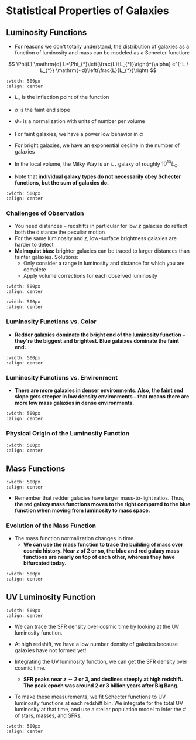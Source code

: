 # Statistical Properties of Galaxies

## Luminosity Functions

* For reasons we don't totally understand, the distribution of galaxies as a function of luminosity and mass can be modeled as a Schecter function:

$$
\Phi(L) \mathrm{d} L=\Phi_{*}\left(\frac{L}{L_{*}}\right)^{\alpha} e^{-L / L_{*}} \mathrm{~d}\left(\frac{L}{L_{*}}\right)
$$



```{image} ../figures/21.png
:width: 500px
:align: center
```



* $L_\star$ is the inflection point of the function
* $\alpha$ is the faint end slope
* $\Phi_*$ is a normalization with units of number per volume

* For faint galaxies, we have a power low behavior in $\alpha$
* For bright galaxies, we have an exponential decline in the number of galaxies

* In the local volume, the Milky Way is an $L_\star$ galaxy of roughly $10^{10} L_\odot$ 
* Note that **individual galaxy types do not necessarily obey Schecter functions, but the sum of galaxies do.**


```{image} ../figures/22.png
:width: 500px
:align: center
```


### Challenges of Observation

* You need distances – redshifts in particular for low $z$ galaxies do reflect both the distance the peculiar motion
* For the same luminosity and $z$, low-surface brightness galaxies are harder to detect
* **Malmquist bias:** brighter galaxies can be traced to larger distances than fainter galaxies. Solutions:
    * Only consider a range in luminosity and distance for which you are complete
    * Apply volume corrections for each observed luminosity

```{image} ../figures/23.png
:width: 500px
:align: center
```

```{image} ../figures/24.png
:width: 500px
:align: center
```


### Luminosity Functions vs. Color

* **Redder galaxies dominate the bright end of the luminosity function – they're the biggest and brightest. Blue galaixes dominate the faint end.**

```{image} ../figures/25.png
:width: 500px
:align: center
```

### Luminosity Functions vs. Environment

* **There are more galaxies in denser environments. Also, the faint end slope gets steeper in low density environments – that means there are more low mass galaxies in dense environments.**

```{image} ../figures/26.png
:width: 500px
:align: center
```

### Physical Origin of the Luminosity Function

```{image} ../figures/29.png
:width: 500px
:align: center
```


## Mass Functions

```{image} ../figures/27.png
:width: 500px
:align: center
```


* Remember that redder galaxies have larger mass-to-light ratios. Thus, **the red galaxy mass functions moves to the right compared to the blue function when moving from luminosity to mass space.**


### Evolution of the Mass Function

* The mass function normalization changes in time.
    * **We can use the mass function to trace the building of mass over cosmic history. Near $z$ of $2$  or so, the blue and red galaxy mass functions are nearly on top of each other, whereas they have bifurcated today.**

```{image} ../figures/28.png
:width: 500px
:align: center
```


## UV Luminosity Function

```{image} ../figures/30.png
:width: 500px
:align: center
```

* We can trace the SFR density over cosmic time by looking at the UV luminosity function. 
* At high redshift, we have a low number density of galaxies because galaxies have not formed yet! 


* Integrating the UV luminosity function, we can get the SFR density over cosmic time. 
    * **SFR peaks near $z\sim 2$ or $3$, and declines steeply at high redshift. The peak epoch was around 2 or 3 billion years after Big Bang.**
* To make these measurements, we fit Schecter functions to UV luminosity functions at each redshift bin. We integrate for the total UV luminosity at that time, and use a stellar population model to infer the # of stars, masses, and SFRs. 

```{image} ../figures/31.png
:width: 500px
:align: center
```

